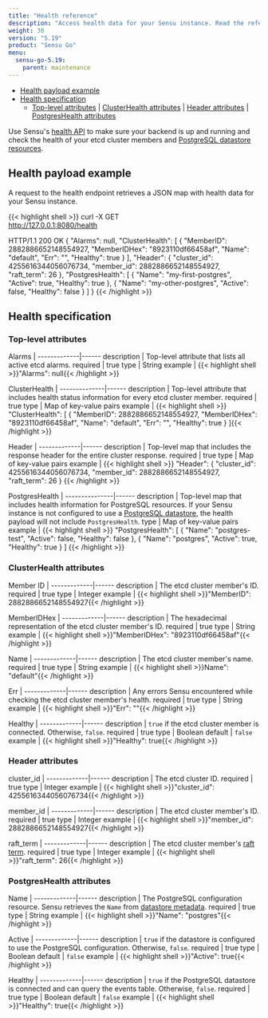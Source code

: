```yaml
---
title: "Health reference"
description: "Access health data for your Sensu instance. Read the reference to learn about the health information you can retrieve."
weight: 30
version: "5.19"
product: "Sensu Go"
menu: 
  sensu-go-5.19:
    parent: maintenance
---
```


- [Health payload example](#health-payload-example)
- [Health specification](#health-specification)
  - [Top-level attributes](#top-level-attributes) | [ClusterHealth attributes](#clusterhealth-attributes) | [Header attributes](#header-attributes) | [PostgresHealth attributes](#postgreshealth-attributes)

Use Sensu's [health API][1] to make sure your backend is up and running and check the health of your etcd cluster members and [PostgreSQL datastore resources][2].

## Health payload example

A request to the health endpoint retrieves a JSON map with health data for your Sensu instance.

{{< highlight shell >}}
curl -X GET \
http://127.0.0.1:8080/health

HTTP/1.1 200 OK
{
  "Alarms": null,
  "ClusterHealth": [
    {
      "MemberID": 2882886652148554927,
      "MemberIDHex": "8923110df66458af",
      "Name": "default",
      "Err": "",
      "Healthy": true
    }
  ],
  "Header": {
    "cluster_id": 4255616344056076734,
    "member_id": 2882886652148554927,
    "raft_term": 26
  },
  "PostgresHealth": [
    {
      "Name": "my-first-postgres",
      "Active": true,
      "Healthy": true
    },
    {
      "Name": "my-other-postgres",
      "Active": false,
      "Healthy": false
    }
  ]
}
{{< /highlight >}}


## Health specification

### Top-level attributes

Alarms       | 
-------------|------
description  | Top-level attribute that lists all active etcd alarms.
required     | true
type         | String
example      | {{< highlight shell >}}"Alarms": null{{< /highlight >}}

ClusterHealth | 
--------------|------
description   | Top-level attribute that includes health status information for every etcd cluster member.
required      | true
type          | Map of key-value pairs
example       | {{< highlight shell >}}
"ClusterHealth": [
    {
      "MemberID": 2882886652148554927,
      "MemberIDHex": "8923110df66458af",
      "Name": "default",
      "Err": "",
      "Healthy": true
    }
  ]{{< /highlight >}}

Header       | 
-------------|------
description  | Top-level map that includes the response header for the entire cluster response.
required     | true
type         | Map of key-value pairs
example      | {{< highlight shell >}}
"Header": {
    "cluster_id": 4255616344056076734,
    "member_id": 2882886652148554927,
    "raft_term": 26
  }
{{< /highlight >}}

PostgresHealth | 
---------------|------
description    | Top-level map that includes health information for PostgreSQL resources. If your Sensu instance is not configured to use a [PostgreSQL datastore][2], the health payload will not include `PostgresHealth`.
type           | Map of key-value pairs
example        | {{< highlight shell >}}
"PostgresHealth": [
    {
      "Name": "postgres-test",
      "Active": false,
      "Healthy": false
    },
    {
      "Name": "postgres",
      "Active": true,
      "Healthy": true
    }
  ]
{{< /highlight >}}

### ClusterHealth attributes

Member ID    | 
-------------|------ 
description  | The etcd cluster member's ID.
required     | true
type         | Integer
example      | {{< highlight shell >}}"MemberID": 2882886652148554927{{< /highlight >}}

MemberIDHex  | 
-------------|------ 
description  | The hexadecimal representation of the etcd cluster member's ID.
required     | true
type         | String
example      | {{< highlight shell >}}"MemberIDHex": "8923110df66458af"{{< /highlight >}}

Name         | 
-------------|------ 
description  | The etcd cluster member's name.
required     | true
type         | String
example      | {{< highlight shell >}}Name": "default"{{< /highlight >}}

Err          | 
-------------|------ 
description  | Any errors Sensu encountered while checking the etcd cluster member's health.
required     | true
type         | String
example      | {{< highlight shell >}}"Err": ""{{< /highlight >}}

Healthy      | 
-------------|------ 
description  | `true` if the etcd cluster member is connected. Otherwise, `false`.
required     | true
type         | Boolean
default      | `false`
example      | {{< highlight shell >}}"Healthy": true{{< /highlight >}}

### Header attributes

cluster_id   | 
-------------|------ 
description  | The etcd cluster ID.
required     | true
type         | Integer
example      | {{< highlight shell >}}"cluster_id": 4255616344056076734{{< /highlight >}}

member_id    | 
-------------|------ 
description  | The etcd cluster member's ID.
required     | true
type         | Integer
example      | {{< highlight shell >}}"member_id": 2882886652148554927{{< /highlight >}}

raft_term    | 
-------------|------ 
description  | The etcd cluster member's [raft term][4].
required     | true
type         | Integer
example      | {{< highlight shell >}}"raft_term": 26{{< /highlight >}}

### PostgresHealth attributes

Name         | 
-------------|------ 
description  | The PostgreSQL configuration resource. Sensu retrieves the `Name` from [datastore metadata][3].
required     | true
type         | String
example      | {{< highlight shell >}}"Name": "postgres"{{< /highlight >}}

Active       | 
-------------|------ 
description  | `true` if the datastore is configured to use the PostgreSQL configuration. Otherwise, `false`.
required     | true
type         | Boolean
default      | `false`
example      | {{< highlight shell >}}"Active": true{{< /highlight >}}

Healthy      | 
-------------|------ 
description  | `true` if the PostgreSQL datastore is connected and can query the events table. Otherwise, `false`.
required     | true
type         | Boolean
default      | `false`
example      | {{< highlight shell >}}"Healthy": true{{< /highlight >}}


[1]: ../../api/health/
[2]: ../datastore/#scale-event-storage
[3]: ../datastore/#metadata-attributes
[4]: https://etcd.io/docs/latest/learning/api/#response-header
